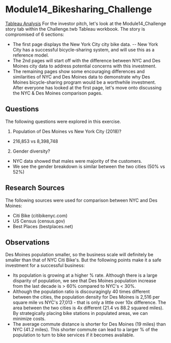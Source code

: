 # Module14_Bikesharing_Challenge
[Tableau Analysis](https://public.tableau.com/profile/dustin2495#!/vizhome/Challenge_15865917101600/Module14_Challenge?publish=yes)
For the investor pitch, let's look at the Module14_Challenge story tab within the Challenge.twb Tableau workbook. 
The story is compromised of 6 sections: 
 - The first page displays the New York City city bike data.
 -- New York City has a successful bicycle-sharing system, and will use this as a reference model. 
 - The 2nd pages will start off with the difference between NYC and Des Moines city data to address potential concerns with this investment.
 - The remaining pages show some encouraging differences and similarities of NYC and Des Moines data to demonstrate why Des Moines bicycle-sharing program would be a worthwhile investment. 
After everyone has looked at the first page, let's move onto discussing the NYC & Des Moines comparison pages.
## Questions
The following questions were explored in this exercise.
1. Population of Des Moines vs New York City (2018)?
- 216,853 vs 8,398,748

2. Gender diversity?
- NYC data showed that males were majority of the customers.
- We see the gender breakdown is similar between the two cities (50% vs 52%)

## Research Sources
The following sources were used for comparison between NYC and Des Moines:
- Citi Bike (citibikenyc.com)
- US Census (census.gov)
- Best Places (bestplaces.net)

## Observations
Des Moines population smaller, so the business scale will definitely be smaller than that of NYC Citi Bike's. But the following points make it a safe investment for a successful business:
 - Its population is growing at a higher % rate. Although there is a large disparity of population, we see that Des Moines population increase from the last decade is > 60% compared to NYC's < 30%. 
 - Although the population ratio is discouragingly 40 times different between the cities, the population density for Des Moines is 2,516 per square mile vs NYC's 27,013 - that is only a little over 10x difference. The area between the two cities is 4x different (21.4	vs 88.2 squared miles). By strategically placing bike stations in populated areas, we can minimize costs.
 - The average commute distance is shorter for Des Moines (19 miles) than NYC (41.2 miles). This shorter commute can lead to a larger % of the population to turn to bike services if it becomes available.


